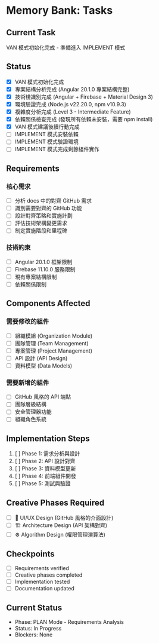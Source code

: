 # Memory Bank: Tasks

## Current Task
VAN 模式初始化完成 - 準備進入 IMPLEMENT 模式

## Status
- [x] VAN 模式初始化完成
- [x] 專案結構分析完成 (Angular 20.1.0 專案結構完整)
- [x] 技術棧識別完成 (Angular + Firebase + Material Design 3)
- [x] 環境驗證完成 (Node.js v22.20.0, npm v10.9.3)
- [x] 複雜度分析完成 (Level 3 - Intermediate Feature)
- [x] 依賴關係檢查完成 (發現所有依賴未安裝，需要 npm install)
- [x] VAN 模式建議後續行動完成
- [ ] IMPLEMENT 模式安裝依賴
- [ ] IMPLEMENT 模式驗證環境
- [ ] IMPLEMENT 模式完成剩餘組件實作

## Requirements
### 核心需求
- [ ] 分析 docs 中的對齊 GitHub 需求
- [ ] 識別需要對齊的 GitHub 功能
- [ ] 設計對齊策略和實施計劃
- [ ] 評估技術架構變更需求
- [ ] 制定實施階段和里程碑

### 技術約束
- [ ] Angular 20.1.0 框架限制
- [ ] Firebase 11.10.0 服務限制
- [ ] 現有專案結構限制
- [ ] 依賴關係限制

## Components Affected
### 需要修改的組件
- [ ] 組織模組 (Organization Module)
- [ ] 團隊管理 (Team Management)
- [ ] 專案管理 (Project Management)
- [ ] API 設計 (API Design)
- [ ] 資料模型 (Data Models)

### 需要新增的組件
- [ ] GitHub 風格的 API 端點
- [ ] 團隊層級結構
- [ ] 安全管理器功能
- [ ] 組織角色系統

## Implementation Steps
1. [ ] Phase 1: 需求分析與設計
2. [ ] Phase 2: API 設計對齊
3. [ ] Phase 3: 資料模型更新
4. [ ] Phase 4: 前端組件開發
5. [ ] Phase 5: 測試與驗證

## Creative Phases Required
- [ ] 🎨 UI/UX Design (GitHub 風格的介面設計)
- [ ] 🏗️ Architecture Design (API 架構對齊)
- [ ] ⚙️ Algorithm Design (權限管理演算法)

## Checkpoints
- [ ] Requirements verified
- [ ] Creative phases completed
- [ ] Implementation tested
- [ ] Documentation updated

## Current Status
- Phase: PLAN Mode - Requirements Analysis
- Status: In Progress
- Blockers: None
